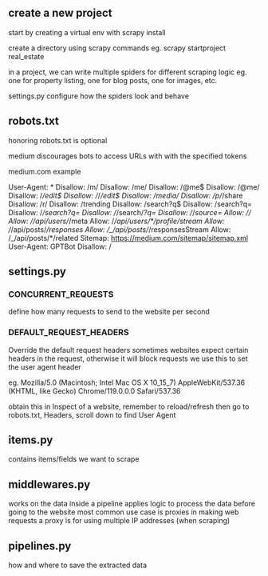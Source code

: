 
## create a new project
start by creating a virtual env with scrapy install

create a directory using scrapy commands
eg. scrapy startproject real_estate


in a project, we can write multiple spiders for different scraping logic
eg. one for property listing, one for blog posts, one for images, etc.


settings.py configure how the spiders look and behave



## robots.txt
honoring robots.txt is optional

medium discourages bots to access URLs with with the specified tokens

medium.com example

User-Agent: *
Disallow: /m/
Disallow: /me/
Disallow: /@me$
Disallow: /@me/
Disallow: /*/edit$
Disallow: /*/*/edit$
Disallow: /media/
Disallow: /p/*/share
Disallow: /r/
Disallow: /trending
Disallow: /search?q$
Disallow: /search?q=
Disallow: /*/search?q=
Disallow: /*/search/*?q=
Disallow: /*/*source=
Allow: /_/
Allow: /_/api/users/*/meta
Allow: /_/api/users/*/profile/stream
Allow: /_/api/posts/*/responses
Allow: /_/api/posts/*/responsesStream
Allow: /_/api/posts/*/related
Sitemap: https://medium.com/sitemap/sitemap.xml
User-Agent: GPTBot
Disallow: /

## settings.py

### CONCURRENT_REQUESTS
define how many requests to send to the website per second

### DEFAULT_REQUEST_HEADERS
Override the default request headers
sometimes websites expect certain headers in the request, otherwise it will block requests
we use this to set the user agent header

eg. Mozilla/5.0 (Macintosh; Intel Mac OS X 10_15_7) AppleWebKit/537.36 (KHTML, like Gecko) Chrome/119.0.0.0 Safari/537.36

obtain this in Inspect of a website, remember to reload/refresh
then go to robots.txt, Headers, scroll down to find User Agent


## items.py
contains items/fields we want to scrape


## middlewares.py
works on the data inside a pipeline
applies logic to process the data before going to the website
most common use case is proxies in making web requests
a proxy is for using multiple IP addresses (when scraping)



## pipelines.py
how and where to save the extracted data